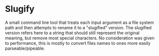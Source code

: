 # Slugify

A small command line tool that treats each input argument as a file system path and then attempts to rename it to a "slugified" version. The slugified version refers here to a string that should still represent the original meaning, but remove most special characters. No consideration was given to performance, this is mostly to convert files names to ones more easily parseable/pipeable.
